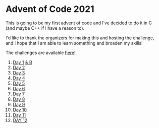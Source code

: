 # Advent of Code 2021

This is going to be my first advent of code and I've decided to do it in C (and maybe C++ if I have a reason to).

I'd like to thank the organizers for making this and hosting the challenge, and I hope that I am able to learn something and broaden my skills!

The challenges are available [here](https://adventofcode.com/2021/)!

1. [Day 1](./Day%201%20A/README.md) [& B](./Day%201%20B/README.md)
2. [Day 2](./Day%202/README.md)
3. [Day 3](./Day%203/README.md)
4. [Day 4](./Day%204/README.md)
5. [Day 5](./Day%205/README.md)
6. [Day 6](./Day%206/README.md)
7. [Day 7](./Day%207/README.md)
8. [Day 8](./Day%208/README.md)
9. [Day 9](./Day%209/README.md)
10. [Day 10](./Day%2010/README.md)
11. [Day 11](./Day%2011/README.md)
12. [DAY 12](./Day%2012/README.md)
